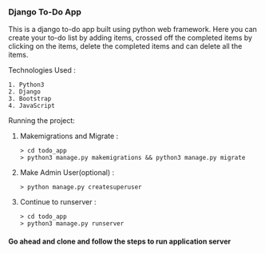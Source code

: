 ### Django To-Do App
This is a django to-do app built using python web framework. Here you can create your to-do list by adding items, crossed off the completed items by clicking on the items, delete the completed items and can delete all the items.

Technologies Used :

    1. Python3
    2. Django
    3. Bootstrap
    4. JavaScript


Running the project:

1. Makemigrations and Migrate :

       > cd todo_app
       > python3 manage.py makemigrations && python3 manage.py migrate

2. Make Admin User(optional) :

       > python manage.py createsuperuser

3. Continue to runserver :

       > cd todo_app
       > python3 manage.py runserver  


#### Go ahead and clone and follow the steps to run application server
